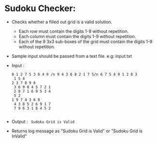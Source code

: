 # Sudoku Checker:
* Checks whether a filled out grid is a valid solution. <br /> 
	- Each row must contain the digits 1-9 without repetition. <br /> 
	- Each column must contain the digits 1-9 without repetition. <br /> 
	- Each of the 9 3x3 sub-boxes of the grid must contain the digits 1-9 without repetition. <br /> 
* Sample input should be passed from a text file. e.g: input.txt <br />
* Input : <code>          
				8 1 2 7 5 3 6 4 9 /n
                                9 4 3 6 8 2 1 7 5/n
				6 7 5 4 9 1 2 8 3 <br />
				1 5 4 2 3 7 8 9 6 <br />
				3 6 9 8 4 5 7 2 1 <br />
				2 8 7 1 6 9 5 3 4 <br />
				5 2 1 9 7 4 3 6 8 <br />
				4 3 8 5 2 6 9 1 7 <br />
				7 9 6 3 1 8 4 5 2 <br /> </code>

* Output : <code>  Sudoku Grid is Valid </code>
* Returns log message as
	"Sudoku Grid is Valid" or "Sudoku Grid is InValid"

